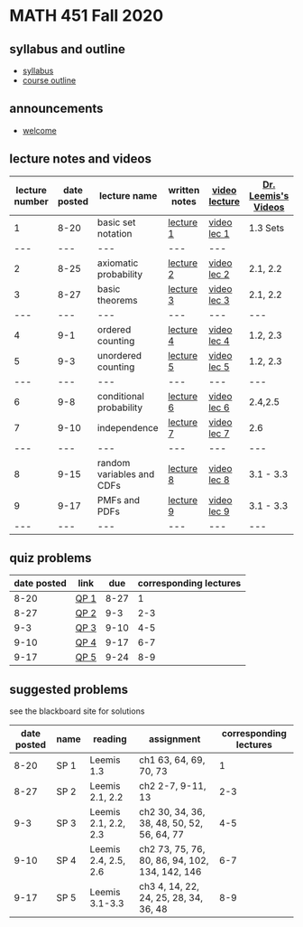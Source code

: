 # MATH 451 Fall 2020 

## syllabus and outline

- [syllabus](syllabus/syllabus.pdf)
- [course outline](student_outline.pdf)

## announcements

- [welcome](announce/welcome.md)

## lecture notes and videos

lecture number | date posted | lecture name | written notes | [video lecture](https://www.youtube.com/playlist?list=PL8bivwGDerXoGLimP2BkNzXXDQNymX44y) | [Dr. Leemis's Videos](http://www.math.wm.edu/~leemis/videos/probability/) | 
--- | ---|---|---|---|---
1|8-20 | basic set notation | [lecture 1](lns/lec1.pdf) | [video lec 1](https://youtu.be/NF-UOA2rXZ4) | 1.3 Sets |
---|---|---|---|---
2|8-25 | axiomatic probability | [lecture 2](lns/lec2.pdf) | [video lec 2](https://youtu.be/iFYm5HjicjM) | 2.1, 2.2 |
3|8-27 | basic theorems | [lecture 3](lns/lec3.pdf) | [video lec 3](https://youtu.be/5_0NSyIAfo0) | 2.1, 2.2 |
--- | ---|---|---|---|---
4|9-1 | ordered counting | [lecture 4](lns/lec4.pdf) | [video lec 4](https://youtu.be/XxdEyJmVJPU) | 1.2, 2.3 |
5|9-3 | unordered counting | [lecture 5](lns/lec5.pdf) | [video lec 5](https://youtu.be/Fm7k6B8z4Gg) | 1.2, 2.3 |
--- | ---|---|---|---|---
6|9-8 | conditional probability | [lecture 6](lns/lec6.pdf) | [video lec 6](https://youtu.be/Bfmm6aN_Gxk) | 2.4,2.5 |
7|9-10 | independence | [lecture 7](lns/lec7.pdf) | [video lec 7](https://youtu.be/8vwDgW9TS-8) | 2.6 |
--- | ---|---|---|---|---
8|9-15 | random variables and CDFs | [lecture 8](lns/lec8.pdf) | [video lec 8](https://youtu.be/49496Ozk2qo) | 3.1 - 3.3 |
9|9-17 | PMFs and PDFs | [lecture 9](lns/lec9.pdf) | [video lec 9](https://youtu.be/6s6-eQQqwlw) | 3.1 - 3.3 |
--- | ---|---|---|---|---


## quiz problems

date posted | link | due | corresponding lectures
--- | --- | --- | ---
8-20 | [QP 1](qp/qp1.pdf) | 8-27 | 1
8-27 | [QP 2](qp/qp2.pdf) | 9-3 | 2-3
9-3 | [QP 3](qp/qp3.pdf) | 9-10| 4-5
9-10 | [QP 4](qp/qp4.pdf) | 9-17| 6-7
9-17 | [QP 5](qp/qp5.pdf) | 9-24| 8-9

## suggested problems

see the blackboard site for solutions

date posted | name |  reading| assignment | corresponding lectures
--- | --- | --- |--- | ---
8-20 | SP 1 | Leemis 1.3 | ch1 63, 64, 69, 70, 73 | 1
8-27 | SP 2 | Leemis 2.1, 2.2 | ch2 2-7, 9-11, 13 | 2-3
9-3 | SP 3 | Leemis 2.1, 2.2, 2.3 | ch2 30, 34, 36, 38, 48, 50, 52, 56, 64, 77| 4-5
9-10 | SP 4 | Leemis 2.4, 2.5, 2.6 | ch2 73, 75, 76, 80, 86, 94, 102, 134, 142, 146 | 6-7
9-17 | SP 5 | Leemis 3.1-3.3 | ch3 4, 14, 22, 24, 25, 28, 34, 36, 48 | 8-9


